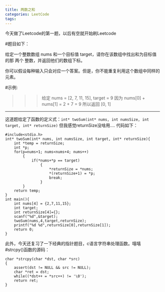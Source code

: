 ```yaml
---
title: 两数之和
categories: LeetCode
tags:
---
```


今天做了Leetcode的第一题，以后有空就开始刷Leetcode   

#题目如下：

给定一个整数数组 nums 和一个目标值 target，请你在该数组中找出和为目标值的那 两个 整数，并返回他们的数组下标。   

你可以假设每种输入只会对应一个答案。但是，你不能重复利用这个数组中同样的元素。   

#示例:   
>>>给定 nums = [2, 7, 11, 15], target = 9 因为 nums[0] + nums[1] = 2 + 7 = 9  所以返回 [0, 1]      

---

这道题给定了函数的定义式：```int* twoSum(int* nums, int numsSize, int target, int* returnSize)```
但我感觉returnSize没啥用....
代码如下：
```
#include<stdio.h>
int* twoSum(int* nums, int numsSize, int target, int* returnSize){
    int *temp = returnSize;
    int *p;
    for(p=nums+1; nums<nums+4; nums++)
        {
            if(*nums+*p == target)
                {
                    *returnSize = *nums;
                    *(returnSize+1) = *p;
                    break;
                }
        }
    return temp;
}
int main(){
    int nums[4] = {2,7,11,15};
    int target;
    int returnSize[4]={};
    scanf("%d",&target);
    twoSum(nums,4,target,returnSize);
    printf("%d %d",returnSize[0],returnSize[1]);
    return 0;
}
```
此外，今天还复习了一下经典的指针题目，c语言字符串处理函数。嘻嘻
#strcpy()函数的源码：
```
char *strcpy(char *dst, char *src)
{
    assert(dst != NULL && src != NULL);
    char *ret = dst;
    while((*dst++ = *src++) != '\0');
    return ret;
}
```